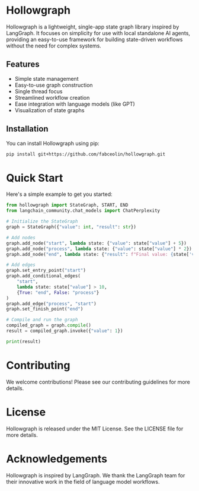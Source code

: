 # Hollowgraph

Hollowgraph is a lightweight, single-app state graph library inspired by LangGraph. It focuses on simplicity for use with local standalone AI agents, providing an easy-to-use framework for building state-driven workflows without the need for complex systems.


## Features

- Simple state management
- Easy-to-use graph construction
- Single thread focus
- Streamlined workflow creation
- Ease integration with language models (like GPT)
- Visualization of state graphs

## Installation

You can install Hollowgraph using pip:

```bash
pip install git+https://github.com/fabceolin/hollowgraph.git
```

# Quick Start
Here's a simple example to get you started:

```python
from hollowgraph import StateGraph, START, END
from langchain_community.chat_models import ChatPerplexity

# Initialize the StateGraph
graph = StateGraph({"value": int, "result": str})

# Add nodes
graph.add_node("start", lambda state: {"value": state["value"] + 5})
graph.add_node("process", lambda state: {"value": state["value"] * 2})
graph.add_node("end", lambda state: {"result": f"Final value: {state['value']}"})

# Add edges
graph.set_entry_point("start")
graph.add_conditional_edges(
    "start",
    lambda state: state["value"] > 10,
    {True: "end", False: "process"}
)
graph.add_edge("process", "start")
graph.set_finish_point("end")

# Compile and run the graph
compiled_graph = graph.compile()
result = compiled_graph.invoke({"value": 1})

print(result)
```

# Contributing
We welcome contributions! Please see our contributing guidelines for more details.

# License
Hollowgraph is released under the MIT License. See the LICENSE file for more details.

# Acknowledgements
Hollowgraph is inspired by LangGraph. We thank the LangGraph team for their innovative work in the field of language model workflows.


